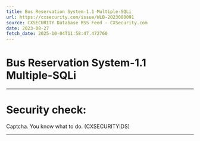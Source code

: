 ```yaml
---
title: Bus Reservation System-1.1 Multiple-SQLi
url: https://cxsecurity.com/issue/WLB-2023080091
source: CXSECURITY Database RSS Feed - CXSecurity.com
date: 2023-08-27
fetch_date: 2025-10-04T11:58:47.472760
---
```


# Bus Reservation System-1.1 Multiple-SQLi

---

# Security check:

Captcha. You know what to do. (CXSECURITYIDS)

---